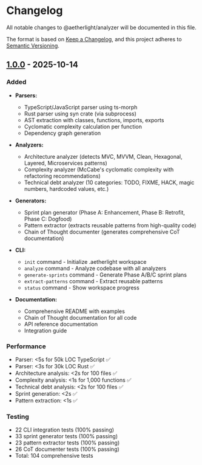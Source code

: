 # Changelog

All notable changes to @aetherlight/analyzer will be documented in this file.

The format is based on [Keep a Changelog](https://keepachangelog.com/en/1.0.0/),
and this project adheres to [Semantic Versioning](https://semver.org/spec/v2.0.0.html).

## [1.0.0] - 2025-10-14

### Added
- **Parsers:**
  - TypeScript/JavaScript parser using ts-morph
  - Rust parser using syn crate (via subprocess)
  - AST extraction with classes, functions, imports, exports
  - Cyclomatic complexity calculation per function
  - Dependency graph generation

- **Analyzers:**
  - Architecture analyzer (detects MVC, MVVM, Clean, Hexagonal, Layered, Microservices patterns)
  - Complexity analyzer (McCabe's cyclomatic complexity with refactoring recommendations)
  - Technical debt analyzer (10 categories: TODO, FIXME, HACK, magic numbers, hardcoded values, etc.)

- **Generators:**
  - Sprint plan generator (Phase A: Enhancement, Phase B: Retrofit, Phase C: Dogfood)
  - Pattern extractor (extracts reusable patterns from high-quality code)
  - Chain of Thought documenter (generates comprehensive CoT documentation)

- **CLI:**
  - `init` command - Initialize .aetherlight workspace
  - `analyze` command - Analyze codebase with all analyzers
  - `generate-sprints` command - Generate Phase A/B/C sprint plans
  - `extract-patterns` command - Extract reusable patterns
  - `status` command - Show workspace progress

- **Documentation:**
  - Comprehensive README with examples
  - Chain of Thought documentation for all code
  - API reference documentation
  - Integration guide

### Performance
- Parser: <5s for 50k LOC TypeScript ✅
- Parser: <3s for 30k LOC Rust ✅
- Architecture analysis: <2s for 100 files ✅
- Complexity analysis: <1s for 1,000 functions ✅
- Technical debt analysis: <2s for 100 files ✅
- Sprint generation: <2s ✅
- Pattern extraction: <1s ✅

### Testing
- 22 CLI integration tests (100% passing)
- 33 sprint generator tests (100% passing)
- 23 pattern extractor tests (100% passing)
- 26 CoT documenter tests (100% passing)
- Total: 104 comprehensive tests

[1.0.0]: https://github.com/AEtherlight-ai/lumina/releases/tag/@aetherlight/analyzer@1.0.0
